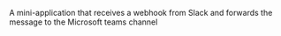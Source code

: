 A mini-application that receives a webhook from Slack and forwards the message to the Microsoft teams channel